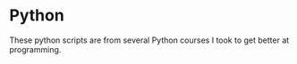 # Python
These python scripts are from several Python courses I took to get better at programming. 
